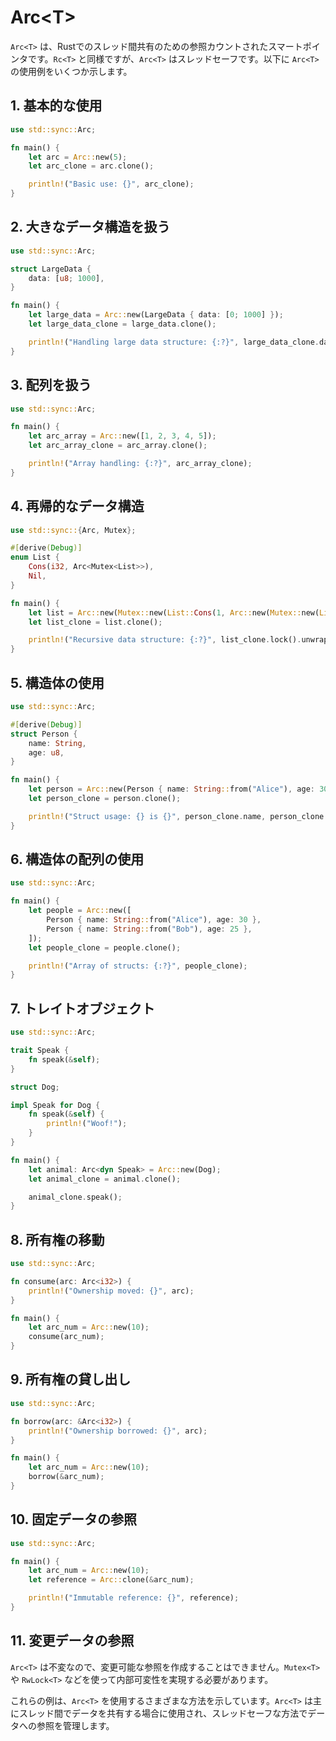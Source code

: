 # Arc\<T>

`Arc<T>` は、Rustでのスレッド間共有のための参照カウントされたスマートポインタです。`Rc<T>` と同様ですが、`Arc<T>` はスレッドセーフです。以下に `Arc<T>` の使用例をいくつか示します。

## 1. 基本的な使用
```rust
use std::sync::Arc;

fn main() {
    let arc = Arc::new(5);
    let arc_clone = arc.clone();

    println!("Basic use: {}", arc_clone);
}
```

## 2. 大きなデータ構造を扱う
```rust
use std::sync::Arc;

struct LargeData {
    data: [u8; 1000],
}

fn main() {
    let large_data = Arc::new(LargeData { data: [0; 1000] });
    let large_data_clone = large_data.clone();

    println!("Handling large data structure: {:?}", large_data_clone.data[0]);
}
```

## 3. 配列を扱う
```rust
use std::sync::Arc;

fn main() {
    let arc_array = Arc::new([1, 2, 3, 4, 5]);
    let arc_array_clone = arc_array.clone();

    println!("Array handling: {:?}", arc_array_clone);
}
```

## 4. 再帰的なデータ構造
```rust
use std::sync::{Arc, Mutex};

#[derive(Debug)]
enum List {
    Cons(i32, Arc<Mutex<List>>),
    Nil,
}

fn main() {
    let list = Arc::new(Mutex::new(List::Cons(1, Arc::new(Mutex::new(List::Nil)))));
    let list_clone = list.clone();

    println!("Recursive data structure: {:?}", list_clone.lock().unwrap());
}
```

## 5. 構造体の使用
```rust
use std::sync::Arc;

#[derive(Debug)]
struct Person {
    name: String,
    age: u8,
}

fn main() {
    let person = Arc::new(Person { name: String::from("Alice"), age: 30 });
    let person_clone = person.clone();

    println!("Struct usage: {} is {}", person_clone.name, person_clone.age);
}
```

## 6. 構造体の配列の使用
```rust
use std::sync::Arc;

fn main() {
    let people = Arc::new([
        Person { name: String::from("Alice"), age: 30 },
        Person { name: String::from("Bob"), age: 25 },
    ]);
    let people_clone = people.clone();

    println!("Array of structs: {:?}", people_clone);
}
```

## 7. トレイトオブジェクト
```rust
use std::sync::Arc;

trait Speak {
    fn speak(&self);
}

struct Dog;

impl Speak for Dog {
    fn speak(&self) {
        println!("Woof!");
    }
}

fn main() {
    let animal: Arc<dyn Speak> = Arc::new(Dog);
    let animal_clone = animal.clone();

    animal_clone.speak();
}
```

## 8. 所有権の移動
```rust
use std::sync::Arc;

fn consume(arc: Arc<i32>) {
    println!("Ownership moved: {}", arc);
}

fn main() {
    let arc_num = Arc::new(10);
    consume(arc_num);
}
```

## 9. 所有権の貸し出し
```rust
use std::sync::Arc;

fn borrow(arc: &Arc<i32>) {
    println!("Ownership borrowed: {}", arc);
}

fn main() {
    let arc_num = Arc::new(10);
    borrow(&arc_num);
}
```

## 10. 固定データの参照
```rust
use std::sync::Arc;

fn main() {
    let arc_num = Arc::new(10);
    let reference = Arc::clone(&arc_num);

    println!("Immutable reference: {}", reference);
}
```

## 11. 変更データの参照
`Arc<T>` は不変なので、変更可能な参照を作成することはできません。`Mutex<T>` や `RwLock<T>` などを使って内部可変性を実現する必要があります。

これらの例は、`Arc<T>` を使用するさまざまな方法を示しています。`Arc<T>` は主にスレッド間でデータを共有する場合に使用され、スレッドセーフな方法でデータへの参照を管理します。
